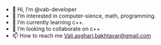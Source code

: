 - 👋 Hi, I’m @vab-developer
- 👀 I’m interested in computer-sience, math, programming.
- 🌱 I’m currently learning c++.
- 💞️ I’m looking to collaborate on c++
- 📫 How to reach me Vali.asghari.bakhtavar@gmail.com

<!---
vab-developer/vab-developer is a ✨ special ✨ repository because its `README.md` (this file) appears on your GitHub profile.
You can click the Preview link to take a look at your changes.
--->
